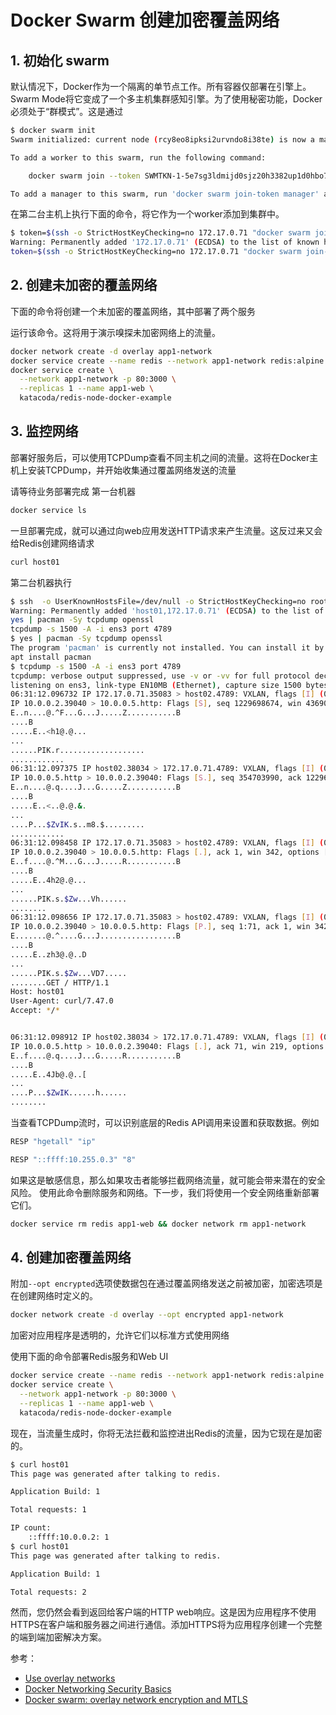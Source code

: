 #  Docker Swarm 创建加密覆盖网络

## 1. 初始化 swarm
默认情况下，Docker作为一个隔离的单节点工作。所有容器仅部署在引擎上。Swarm Mode将它变成了一个多主机集群感知引擎。为了使用秘密功能，Docker必须处于“群模式”。这是通过

```bash
$ docker swarm init
Swarm initialized: current node (rcy8eo8ipksi2urvndo8i38te) is now a manager.

To add a worker to this swarm, run the following command:

    docker swarm join --token SWMTKN-1-5e7sg3ldmijd0sjz20h3382up1d0hbo7nibk465i325yup9jgf-8zhcijlpb1ufbhnzu4drcy7g3 172.17.0.71:2377

To add a manager to this swarm, run 'docker swarm join-token manager' and follow the instructions.
```
在第二台主机上执行下面的命令，将它作为一个worker添加到集群中。

```bash
$ token=$(ssh -o StrictHostKeyChecking=no 172.17.0.71 "docker swarm join-token -q worker") && docker swarm join 172.17.0.71:2377 --token $token
Warning: Permanently added '172.17.0.71' (ECDSA) to the list of known hosts.
token=$(ssh -o StrictHostKeyChecking=no 172.17.0.71 "docker swarm join-token -q worker") && docker swarm join 172.17.0.71:2377 --token $token
```
## 2. 创建未加密的覆盖网络
下面的命令将创建一个未加密的覆盖网络，其中部署了两个服务

运行该命令。这将用于演示嗅探未加密网络上的流量。

```bash
docker network create -d overlay app1-network
docker service create --name redis --network app1-network redis:alpine
docker service create \
  --network app1-network -p 80:3000 \
  --replicas 1 --name app1-web \
  katacoda/redis-node-docker-example
```

## 3. 监控网络
部署好服务后，可以使用TCPDump查看不同主机之间的流量。这将在Docker主机上安装TCPDump，并开始收集通过覆盖网络发送的流量

请等待业务部署完成
第一台机器

```bash
docker service ls
```

一旦部署完成，就可以通过向web应用发送HTTP请求来产生流量。这反过来又会给Redis创建网络请求

```bash
curl host01
```

第二台机器执行

```bash
$ ssh  -o UserKnownHostsFile=/dev/null -o StrictHostKeyChecking=no root@host01
Warning: Permanently added 'host01,172.17.0.71' (ECDSA) to the list of known hosts.
yes | pacman -Sy tcpdump openssl
tcpdump -s 1500 -A -i ens3 port 4789
$ yes | pacman -Sy tcpdump openssl
The program 'pacman' is currently not installed. You can install it by typing:
apt install pacman
$ tcpdump -s 1500 -A -i ens3 port 4789
tcpdump: verbose output suppressed, use -v or -vv for full protocol decode
listening on ens3, link-type EN10MB (Ethernet), capture size 1500 bytes
06:31:12.096732 IP 172.17.0.71.35083 > host02.4789: VXLAN, flags [I] (0x08), vni 4096
IP 10.0.0.2.39040 > 10.0.0.5.http: Flags [S], seq 1229698674, win 43690, options [mss 65495,sackOK,TS val 64177 ecr 0,nop,wscale 7], length 0
E..n....@.^F...G...J.....Z...........B
....B
.....E..<h1@.@...
...
......PIK.r...................
............
06:31:12.097375 IP host02.38034 > 172.17.0.71.4789: VXLAN, flags [I] (0x08), vni 4096
IP 10.0.0.5.http > 10.0.0.2.39040: Flags [S.], seq 354703990, ack 1229698675, win 27960, options [mss 1410,sackOK,TS val 62946 ecr 64177,nop,wscale 7], length 0
E..n....@.q....J...G.....Z...........B
....B
.....E..<..@.@.&.
...
....P...$ZvIK.s..m8.$.........
............
06:31:12.098458 IP 172.17.0.71.35083 > host02.4789: VXLAN, flags [I] (0x08), vni 4096
IP 10.0.0.2.39040 > 10.0.0.5.http: Flags [.], ack 1, win 342, options [nop,nop,TS val 64178 ecr 62946], length 0
E..f....@.^M...G...J.....R...........B
....B
.....E..4h2@.@...
...
......PIK.s.$Zw...Vh......
........
06:31:12.098656 IP 172.17.0.71.35083 > host02.4789: VXLAN, flags [I] (0x08), vni 4096
IP 10.0.0.2.39040 > 10.0.0.5.http: Flags [P.], seq 1:71, ack 1, win 342, options [nop,nop,TS val 64178 ecr 62946], length 70: HTTP: GET / HTTP/1.1
E.......@.^....G...J.................B
....B
.....E..zh3@.@..D
...
......PIK.s.$Zw...VD7.....
........GET / HTTP/1.1
Host: host01
User-Agent: curl/7.47.0
Accept: */*


06:31:12.098912 IP host02.38034 > 172.17.0.71.4789: VXLAN, flags [I] (0x08), vni 4096
IP 10.0.0.5.http > 10.0.0.2.39040: Flags [.], ack 71, win 219, options [nop,nop,TS val 62947 ecr 64178], length 0
E..f....@.q....J...G.....R...........B
....B
.....E..4Jb@.@..[
...
....P...$ZwIK......h......
........
```



当查看TCPDump流时，可以识别底层的Redis API调用来设置和获取数据。例如

```bash
RESP "hgetall" "ip"

RESP "::ffff:10.255.0.3" "8"
```

如果这是敏感信息，那么如果攻击者能够拦截网络流量，就可能会带来潜在的安全风险。
使用此命令删除服务和网络。下一步，我们将使用一个安全网络重新部署它们。

```bash
docker service rm redis app1-web && docker network rm app1-network
```

## 4. 创建加密覆盖网络
附加`--opt encrypted`选项使数据包在通过覆盖网络发送之前被加密，加密选项是在创建网络时定义的。

```bash
docker network create -d overlay --opt encrypted app1-network
```
加密对应用程序是透明的，允许它们以标准方式使用网络

使用下面的命令部署Redis服务和Web UI

```bash
docker service create --name redis --network app1-network redis:alpine
docker service create \
  --network app1-network -p 80:3000 \
  --replicas 1 --name app1-web \
  katacoda/redis-node-docker-example
```
现在，当流量生成时，你将无法拦截和监控进出Redis的流量，因为它现在是加密的。

```bash
$ curl host01
This page was generated after talking to redis.

Application Build: 1

Total requests: 1

IP count: 
    ::ffff:10.0.0.2: 1
$ curl host01
This page was generated after talking to redis.

Application Build: 1

Total requests: 2
```
然而，您仍然会看到返回给客户端的HTTP web响应。这是因为应用程序不使用HTTPS在客户端和服务器之间进行通信。添加HTTPS将为应用程序创建一个完整的端到端加密解决方案。

参考：

 - [Use overlay networks](https://docs.docker.com/network/overlay/)
 - [Docker Networking Security Basics](https://dockerlabs.collabnix.com/advanced/security/networking/)
 - [Docker swarm: overlay network encryption and MTLS](https://lovethepenguin.com/docker-swarm-overlay-network-encryption-and-mtls-5fba4ce3e266)
